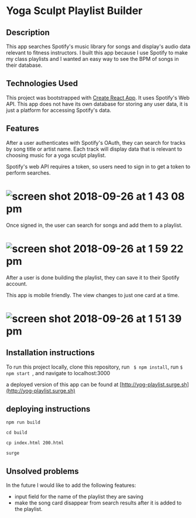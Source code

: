 # Yoga Sculpt Playlist Builder

## Description

This app searches Spotify's music library for songs and display's audio data relevant to fitness instructors. I built this app because I use Spotify to make my class playlists and I wanted an easy way to see the BPM of songs in their database.

## Technologies Used

This project was bootstrapped with [Create React App](https://github.com/facebookincubator/create-react-app). It uses Spotify's Web API. This app does not have its own database for storing any user data, it is just a platform for accessing Spotify's data.

## Features

After a user authenticates with Spotify's OAuth, they can search for tracks by song title or artist name. Each track will display data that is relevant to choosing music for a yoga sculpt playlist.

Spotify's web API requires a token, so users need to sign in to get a token to perform searches.

# ![screen shot 2018-09-26 at 1 43 08 pm](https://user-images.githubusercontent.com/26101268/46099682-6abf2600-c195-11e8-80d6-c8b99d146d3f.png)

Once signed in, the user can search for songs and add them to a playlist.

# ![screen shot 2018-09-26 at 1 59 22 pm](https://user-images.githubusercontent.com/26101268/46099407-b7eec800-c194-11e8-9834-8996ffb57105.png)

After a user is done building the playlist, they can save it to their Spotify account.

This app is mobile friendly. The view changes to just one card at a time.

# ![screen shot 2018-09-26 at 1 51 39 pm](https://user-images.githubusercontent.com/26101268/46099134-ff288900-c193-11e8-9856-208f2d655be1.png)

## Installation instructions

To run this project locally, clone this repository, run ` $ npm install`, run `$ npm start `, and navigate to localhost:3000

a deployed version of this app can be found at [http://yog-playlist.surge.sh](http://yog-playlist.surge.sh)

## deploying instructions

```
npm run build

cd build

cp index.html 200.html

surge
```

## Unsolved problems

In the future I would like to add the following features:

- input field for the name of the playlist they are saving
- make the song card disappear from search results after it is added to the playlist.
